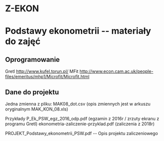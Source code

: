 # Z-EKON

Podstawy ekonometrii -- materiały do zajęć
===========

Oprogramowanie 
--------------

Gretl http://www.kufel.torun.pl/
MFit http://www.econ.cam.ac.uk/people-files/emeritus/mhp1/Microfit/Microfit.html

Dane do projektu
-----------------
Jedna zmienna z pliku: MAK08_dot.csv
(opis zmiennych jest w arkuszu oryginalnym MAK_KON_08.xls)

Przykłady
P_Ek_PSW_egz_2016_odp.pdf (egzamin z 2016r / zrzuty ekranu z programu Gretl)
ekonometria-zaliczenie-przyklad.pdf (zaliczenia z 2018r)

PROJEKT_Podstawy_ekonometrii_PSW.pdf -- Opis projektu zaliczeniowego


